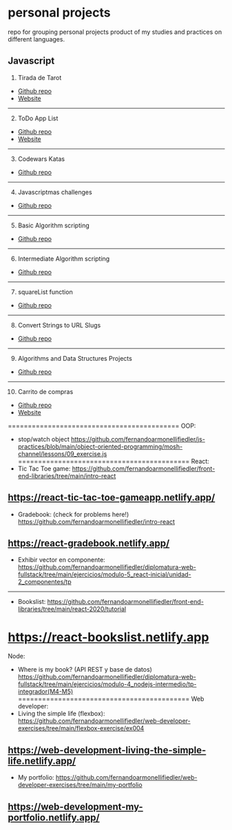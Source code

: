 # personal projects  
repo for grouping personal projects product of my studies and practices on different languages.

## Javascript
1. Tirada de Tarot
  - [Github repo](https://github.com/fernandoarmonellifiedler/personal-projects/tree/master/javascript/tirada-tarot)
  - [Website](https://javascript-tirada-de-tarot.netlify.app/)

---

2. ToDo App List
  - [Github repo](https://github.com/fernandoarmonellifiedler/js-practices/tree/main/5-javascript-projects/01_to-do-app-list)
  - [Website](https://javascript-todo-app-list.netlify.app/)

---

3. Codewars Katas
  - [Github repo](https://github.com/fernandoarmonellifiedler/js-practices/tree/main/codewars-katas)

---

4. Javascriptmas challenges
  - [Github repo](https://github.com/fernandoarmonellifiedler/js-practices/tree/main/javascriptmas-challenges)

---

5. Basic Algorithm scripting
  - [Github repo](https://github.com/fernandoarmonellifiedler/js-practices/tree/main/js-freeCodeCamp-full-course/06_basic-algorithm-scripting)

---

6. Intermediate Algorithm scripting
  - [Github repo](https://github.com/fernandoarmonellifiedler/js-practices/tree/main/js-freeCodeCamp-full-course/09_intermediate-algorithm-scripting)

---

7. squareList function
  - [Github repo](https://github.com/fernandoarmonellifiedler/js-practices/blob/main/js-freeCodeCamp-full-course/08_functional-programming/11_exercise.js)

---

8. Convert Strings to URL Slugs
  - [Github repo](https://github.com/fernandoarmonellifiedler/js-practices/blob/main/js-freeCodeCamp-full-course/08_functional-programming/15_exercise-convert-strings-to-url-slugs.js)

---

9. Algorithms and Data Structures Projects
  - [Github repo](https://github.com/fernandoarmonellifiedler/js-practices/tree/main/js-freeCodeCamp-full-course/10_javascript-algorithms-and-data-structures-proyects)

---

10. Carrito de compras
  - [Github repo](https://github.com/fernandoarmonellifiedler/diplomatura-web-fullstack/tree/main/ejercicios/modulo-2_javascript/unidad-2_integracion-js-html/04_trabajo-practico-02)
  - [Website](https://javascript-carrito-de-compras.netlify.app/)

===========================================
OOP:
- stop/watch object
https://github.com/fernandoarmonellifiedler/js-practices/blob/main/object-oriented-programming/mosh-channel/lessons/09_exercise.js
===========================================
React:
- Tic Tac Toe game:
https://github.com/fernandoarmonellifiedler/front-end-libraries/tree/main/intro-react

https://react-tic-tac-toe-gameapp.netlify.app/
-----------------------
- Gradebook: (check for problems here!)
https://github.com/fernandoarmonellifiedler/intro-react

https://react-gradebook.netlify.app/
-----------------------
- Exhibir vector en componente:
https://github.com/fernandoarmonellifiedler/diplomatura-web-fullstack/tree/main/ejercicios/modulo-5_react-inicial/unidad-2_componentes/tp
-----------------------
- Bookslist:
https://github.com/fernandoarmonellifiedler/front-end-libraries/tree/main/react-2020/tutorial

https://react-bookslist.netlify.app
===========================================
Node:
- Where is my book? (API REST y base de datos)
https://github.com/fernandoarmonellifiedler/diplomatura-web-fullstack/tree/main/ejercicios/modulo-4_nodejs-intermedio/tp-integrador(M4-M5)
===========================================
Web developer:
- Living the simple life (flexbox):
https://github.com/fernandoarmonellifiedler/web-developer-exercises/tree/main/flexbox-exercise/ex004

https://web-development-living-the-simple-life.netlify.app/
-----------------------
- My portfolio:
https://github.com/fernandoarmonellifiedler/web-developer-exercises/tree/main/my-portfolio

https://web-development-my-portfolio.netlify.app/
-----------------------
